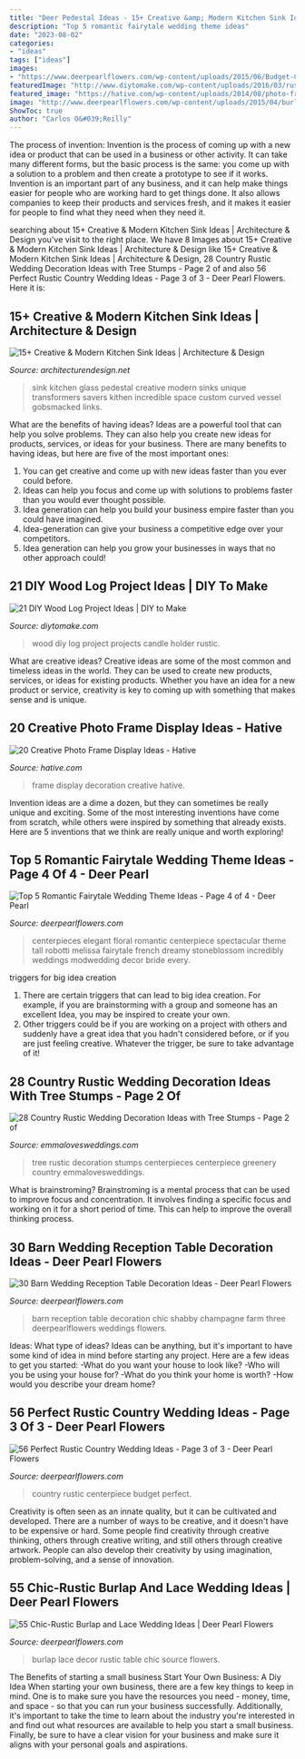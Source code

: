 ```yaml
---
title: "Deer Pedestal Ideas - 15+ Creative &amp; Modern Kitchen Sink Ideas"
description: "Top 5 romantic fairytale wedding theme ideas"
date: "2023-08-02"
categories:
- "ideas"
tags: ["ideas"]
images:
- "https://www.deerpearlflowers.com/wp-content/uploads/2015/06/Budget-Country-Wedding-Centerpiece-Ideas.jpg"
featuredImage: "http://www.diytomake.com/wp-content/uploads/2016/03/rustic-wood-projects.jpg"
featured_image: "https://hative.com/wp-content/uploads/2014/08/photo-frame-ideas/15-stairwell-photo-wall-decoration.jpg"
image: "http://www.deerpearlflowers.com/wp-content/uploads/2015/04/burlap-table-runners-wedding-decor.jpg"
ShowToc: true
author: "Carlos O&#039;Reilly"
---
```



The process of invention:
Invention is the process of coming up with a new idea or product that can be used in a business or other activity. It can take many different forms, but the basic process is the same: you come up with a solution to a problem and then create a prototype to see if it works.
Invention is an important part of any business, and it can help make things easier for people who are working hard to get things done. It also allows companies to keep their products and services fresh, and it makes it easier for people to find what they need when they need it.

	

		
searching about 15+ Creative &amp; Modern Kitchen Sink Ideas | Architecture &amp; Design you've visit to the right place. We have 8 Images about 15+ Creative &amp; Modern Kitchen Sink Ideas | Architecture &amp; Design like 15+ Creative &amp; Modern Kitchen Sink Ideas | Architecture &amp; Design, 28 Country Rustic Wedding Decoration Ideas with Tree Stumps - Page 2 of and also 56 Perfect Rustic Country Wedding Ideas - Page 3 of 3 - Deer Pearl Flowers. Here it is:
		
    
## 15+ Creative &amp; Modern Kitchen Sink Ideas | Architecture &amp; Design

<img loading=lazy src="http://cdn.architecturendesign.net/wp-content/uploads/2015/08/AD-Creative-Modern-Kitchen-Sink-Ideas-10.jpg" onerror="this.onerror=null;this.src='https://tse3.mm.bing.net/th?id=OIP.k8JBXT-JeLoP9MU6cn_tAgHaLH&amp;pid=15.1';" alt="15+ Creative &amp; Modern Kitchen Sink Ideas | Architecture &amp; Design">

_Source: architecturendesign.net_

>sink kitchen glass pedestal creative modern sinks unique transformers savers kithen incredible space custom curved vessel gobsmacked links. 

	

What are the benefits of having ideas?
Ideas are a powerful tool that can help you solve problems. They can also help you create new ideas for products, services, or ideas for your business. There are many benefits to having ideas, but here are five of the most important ones: 
1. You can get creative and come up with new ideas faster than you ever could before. 
2. Ideas can help you focus and come up with solutions to problems faster than you would ever thought possible. 
3. Idea generation can help you build your business empire faster than you could have imagined. 
4. Idea-generation can give your business a competitive edge over your competitors.
5. Idea generation can help you grow your businesses in ways that no other approach could!

    
## 21 DIY Wood Log Project Ideas | DIY To Make

<img loading=lazy src="http://www.diytomake.com/wp-content/uploads/2016/03/rustic-wood-projects.jpg" onerror="this.onerror=null;this.src='https://tse4.mm.bing.net/th?id=OIP.rmzscWDOaN3tHfXSHtxWywHaJ3&amp;pid=15.1';" alt="21 DIY Wood Log Project Ideas | DIY to Make">

_Source: diytomake.com_

>wood diy log project projects candle holder rustic. 

	

What are creative ideas?
Creative ideas are some of the most common and timeless ideas in the world. They can be used to create new products, services, or ideas for existing products. Whether you have an idea for a new product or service, creativity is key to coming up with something that makes sense and is unique.

    
## 20 Creative Photo Frame Display Ideas - Hative

<img loading=lazy src="https://hative.com/wp-content/uploads/2014/08/photo-frame-ideas/15-stairwell-photo-wall-decoration.jpg" onerror="this.onerror=null;this.src='https://tse1.mm.bing.net/th?id=OIP.DDzoKH5ls5A57y_QTRu71AHaLH&amp;pid=15.1';" alt="20 Creative Photo Frame Display Ideas - Hative">

_Source: hative.com_

>frame display decoration creative hative. 

	

Invention ideas are a dime a dozen, but they can sometimes be really unique and exciting. Some of the most interesting inventions have come from scratch, while others were inspired by something that already exists. Here are 5 inventions that we think are really unique and worth exploring!

    
## Top 5 Romantic Fairytale Wedding Theme Ideas - Page 4 Of 4 - Deer Pearl

<img loading=lazy src="https://www.deerpearlflowers.com/wp-content/uploads/2017/06/vintage-tall-wedding-centerpiece.jpg" onerror="this.onerror=null;this.src='https://tse1.mm.bing.net/th?id=OIP.uRQjVa_JyUDETcoSUrLB9gHaLH&amp;pid=15.1';" alt="Top 5 Romantic Fairytale Wedding Theme Ideas - Page 4 of 4 - Deer Pearl">

_Source: deerpearlflowers.com_

>centerpieces elegant floral romantic centerpiece spectacular theme tall robotti melissa fairytale french dreamy stoneblossom incredibly weddings modwedding decor bride every. 

	

triggers for big idea creation
1. There are certain triggers that can lead to big idea creation. For example, if you are brainstorming with a group and someone has an excellent Idea, you may be inspired to create your own. 
2. Other triggers could be if you are working on a project with others and suddenly have a great idea that you hadn't considered before, or if you are just feeling creative. Whatever the trigger, be sure to take advantage of it!

    
## 28 Country Rustic Wedding Decoration Ideas With Tree Stumps - Page 2 Of

<img loading=lazy src="http://emmalovesweddings.com/wp-content/uploads/2018/03/greenery-and-tree-stumps-wedding-centerpiece-ideas.jpg" onerror="this.onerror=null;this.src='https://tse4.mm.bing.net/th?id=OIP.w79tFtB7fIE7a-l5W4kkIAHaLH&amp;pid=15.1';" alt="28 Country Rustic Wedding Decoration Ideas with Tree Stumps - Page 2 of">

_Source: emmalovesweddings.com_

>tree rustic decoration stumps centerpieces centerpiece greenery country emmalovesweddings. 

	

What is brainstroming?
Brainstroming is a mental process that can be used to improve focus and concentration. It involves finding a specific focus and working on it for a short period of time. This can help to improve the overall thinking process.

    
## 30 Barn Wedding Reception Table Decoration Ideas - Deer Pearl Flowers

<img loading=lazy src="https://www.deerpearlflowers.com/wp-content/uploads/2015/04/Shabby-chic-barn-reception.jpg" onerror="this.onerror=null;this.src='https://tse1.mm.bing.net/th?id=OIP.QR7FeUOwGldpHLyQ1RvbIQHaLG&amp;pid=15.1';" alt="30 Barn Wedding Reception Table Decoration Ideas - Deer Pearl Flowers">

_Source: deerpearlflowers.com_

>barn reception table decoration chic shabby champagne farm three deerpearlflowers weddings flowers. 

	

Ideas: What type of ideas?
Ideas can be anything, but it's important to have some kind of idea in mind before starting any project. Here are a few ideas to get you started: 
-What do you want your house to look like? 
-Who will you be using your house for? 
-What do you think your home is worth? 
-How would you describe your dream home?

    
## 56 Perfect Rustic Country Wedding Ideas - Page 3 Of 3 - Deer Pearl Flowers

<img loading=lazy src="https://www.deerpearlflowers.com/wp-content/uploads/2015/06/Budget-Country-Wedding-Centerpiece-Ideas.jpg" onerror="this.onerror=null;this.src='https://tse2.mm.bing.net/th?id=OIP.tDCFfZZhmCtZiMpCqz6wZQHaK4&amp;pid=15.1';" alt="56 Perfect Rustic Country Wedding Ideas - Page 3 of 3 - Deer Pearl Flowers">

_Source: deerpearlflowers.com_

>country rustic centerpiece budget perfect. 

	

Creativity is often seen as an innate quality, but it can be cultivated and developed. There are a number of ways to be creative, and it doesn't have to be expensive or hard. Some people find creativity through creative thinking, others through creative writing, and still others through creative artwork. People can also develop their creativity by using imagination, problem-solving, and a sense of innovation.

    
## 55 Chic-Rustic Burlap And Lace Wedding Ideas | Deer Pearl Flowers

<img loading=lazy src="http://www.deerpearlflowers.com/wp-content/uploads/2015/04/burlap-table-runners-wedding-decor.jpg" onerror="this.onerror=null;this.src='https://tse2.mm.bing.net/th?id=OIP.xdtj-OOLvoYF08B8I2EqUQHaLH&amp;pid=15.1';" alt="55 Chic-Rustic Burlap and Lace Wedding Ideas | Deer Pearl Flowers">

_Source: deerpearlflowers.com_

>burlap lace decor rustic table chic source flowers. 

	

The Benefits of starting a small business
Start Your Own Business: A Diy Idea 
When starting your own business, there are a few key things to keep in mind. One is to make sure you have the resources you need - money, time, and space - so that you can run your business successfully. Additionally, it's important to take the time to learn about the industry you're interested in and find out what resources are available to help you start a small business. Finally, be sure to have a clear vision for your business and make sure it aligns with your personal goals and aspirations.

